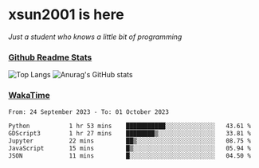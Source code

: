 # xsun2001 is here

*Just a student who knows a little bit of programming*

### [Github Readme Stats](https://github.com/anuraghazra/github-readme-stats)

![Top Langs](https://github-readme-stats.vercel.app/api/top-langs/?username=xsun2001&layout=compact&theme=radical) ![Anurag's GitHub stats](https://github-readme-stats.vercel.app/api?username=xsun2001&show_icons=true&theme=radical)

### [WakaTime](https://wakatime.com)

<!--START_SECTION:waka-->

```txt
From: 24 September 2023 - To: 01 October 2023

Python           1 hr 53 mins    ███████████░░░░░░░░░░░░░░   43.61 %
GDScript3        1 hr 27 mins    ████████▒░░░░░░░░░░░░░░░░   33.81 %
Jupyter          22 mins         ██▒░░░░░░░░░░░░░░░░░░░░░░   08.75 %
JavaScript       15 mins         █▒░░░░░░░░░░░░░░░░░░░░░░░   05.94 %
JSON             11 mins         █░░░░░░░░░░░░░░░░░░░░░░░░   04.50 %
```

<!--END_SECTION:waka-->
